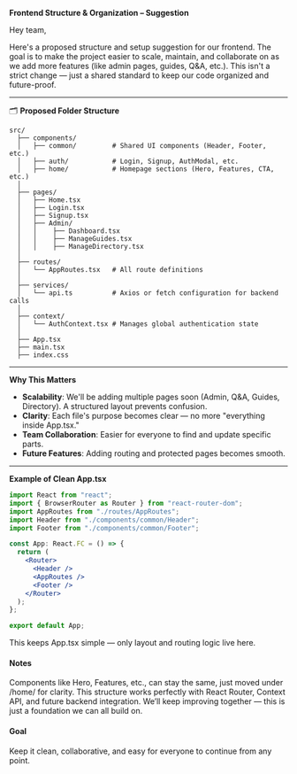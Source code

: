 **Frontend Structure & Organization – Suggestion**

Hey team,

Here's a proposed structure and setup suggestion for our frontend. The goal is to make the project easier to scale, maintain, and collaborate on as we add more features (like admin pages, guides, Q&A, etc.). This isn't a strict change — just a shared standard to keep our code organized and future-proof.

---

🗂 **Proposed Folder Structure**

```
src/
  ├── components/
  │   ├── common/         # Shared UI components (Header, Footer, etc.)
  │   ├── auth/           # Login, Signup, AuthModal, etc.
  │   ├── home/           # Homepage sections (Hero, Features, CTA, etc.)
  │
  ├── pages/
  │   ├── Home.tsx
  │   ├── Login.tsx
  │   ├── Signup.tsx
  │   ├── Admin/
  │   │    ├── Dashboard.tsx
  │   │    ├── ManageGuides.tsx
  │   │    ├── ManageDirectory.tsx
  │
  ├── routes/
  │   └── AppRoutes.tsx   # All route definitions
  │
  ├── services/
  │   └── api.ts          # Axios or fetch configuration for backend calls
  │
  ├── context/
  │   └── AuthContext.tsx # Manages global authentication state
  │
  ├── App.tsx
  ├── main.tsx
  ├── index.css

```
---

 **Why This Matters**

- **Scalability**: We'll be adding multiple pages soon (Admin, Q&A, Guides, Directory). A structured layout prevents confusion.
- **Clarity**: Each file's purpose becomes clear — no more "everything inside App.tsx."
- **Team Collaboration**: Easier for everyone to find and update specific parts.
- **Future Features**: Adding routing and protected pages becomes smooth.

---

 **Example of Clean App.tsx**
```jsx
import React from "react";
import { BrowserRouter as Router } from "react-router-dom";
import AppRoutes from "./routes/AppRoutes";
import Header from "./components/common/Header";
import Footer from "./components/common/Footer";

const App: React.FC = () => {
  return (
    <Router>
      <Header />
      <AppRoutes />
      <Footer />
    </Router>
  );
};

export default App;
```

This keeps App.tsx simple — only layout and routing logic live here.

 #### Notes

Components like Hero, Features, etc., can stay the same, just moved under /home/ for clarity.
This structure works perfectly with React Router, Context API, and future backend integration.
We’ll keep improving together — this is just a foundation we can all build on.

#### Goal
Keep it clean, collaborative, and easy for everyone to continue from any point.
